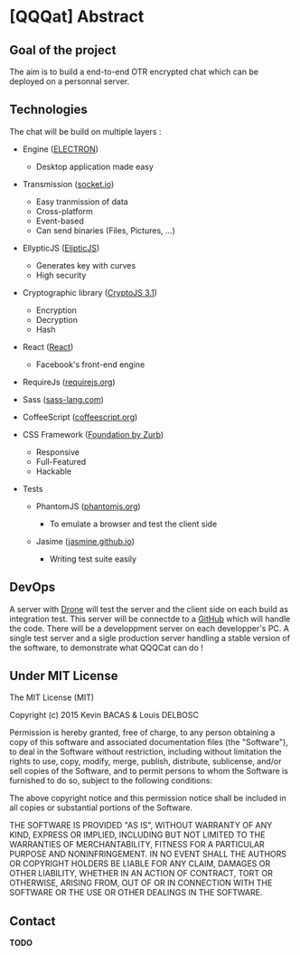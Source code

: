 # [QQQat] Abstract
## Goal of the project
The aim is to build a end-to-end OTR encrypted chat which can be deployed on a personnal server.

## Technologies
The chat will be build on multiple layers :
- Engine ([ELECTRON](http://electron.atom.io))
  - Desktop application made easy

- Transmission ([socket.io](http://socket.io/))
  - Easy tranmission of data
  - Cross-platform
  - Event-based
  - Can send binaries (Files, Pictures, ...)

- EllypticJS ([ElipticJS](https://github.com/indutny/elliptic))
  - Generates key with curves
  - High security

- Cryptographic library ([CryptoJS 3.1](https://code.google.com/p/crypto-js/))
  - Encryption
  - Decryption
  - Hash

- React ([React](https://facebook.github.io/react/))
  - Facebook's front-end engine

- RequireJs ([requirejs.org](http://requirejs.org/))
- Sass ([sass-lang.com](http://sass-lang.com/))
- CoffeeScript ([coffeescript.org](http://coffeescript.org/))
- CSS Framework ([Foundation by Zurb](http://foundation.zurb.com/))
  - Responsive
  - Full-Featured
  - Hackable

- Tests
  - PhantomJS ([phantomjs.org](http://phantomjs.org/screen-capture.html))
    - To emulate a browser and test the client side

  - Jasime ([jasmine.github.io](http://jasmine.github.io/edge/introduction.html))
    - Writing test suite easily

## DevOps
A server with [Drone](drone.io) will test the server and the client side on each build as integration test. This server will be connectde to a [GitHub](https://github.com/) which will handle the code. There will be a developpment server on each developper's PC. A single test server and a sigle production server handling a stable version of the software, to demonstrate what QQQCat can do !

## Under MIT License
The MIT License (MIT)

Copyright (c) 2015 Kevin BACAS & Louis DELBOSC

Permission is hereby granted, free of charge, to any person obtaining a copy of this software and associated documentation files (the "Software"), to deal in the Software without restriction, including without limitation the rights to use, copy, modify, merge, publish, distribute, sublicense, and/or sell copies of the Software, and to permit persons to whom the Software is furnished to do so, subject to the following conditions:

The above copyright notice and this permission notice shall be included in all copies or substantial portions of the Software.

THE SOFTWARE IS PROVIDED "AS IS", WITHOUT WARRANTY OF ANY KIND, EXPRESS OR IMPLIED, INCLUDING BUT NOT LIMITED TO THE WARRANTIES OF MERCHANTABILITY, FITNESS FOR A PARTICULAR PURPOSE AND NONINFRINGEMENT. IN NO EVENT SHALL THE AUTHORS OR COPYRIGHT HOLDERS BE LIABLE FOR ANY CLAIM, DAMAGES OR OTHER LIABILITY, WHETHER IN AN ACTION OF CONTRACT, TORT OR OTHERWISE, ARISING FROM, OUT OF OR IN CONNECTION WITH THE SOFTWARE OR THE USE OR OTHER DEALINGS IN THE SOFTWARE.

## Contact
**TODO**
